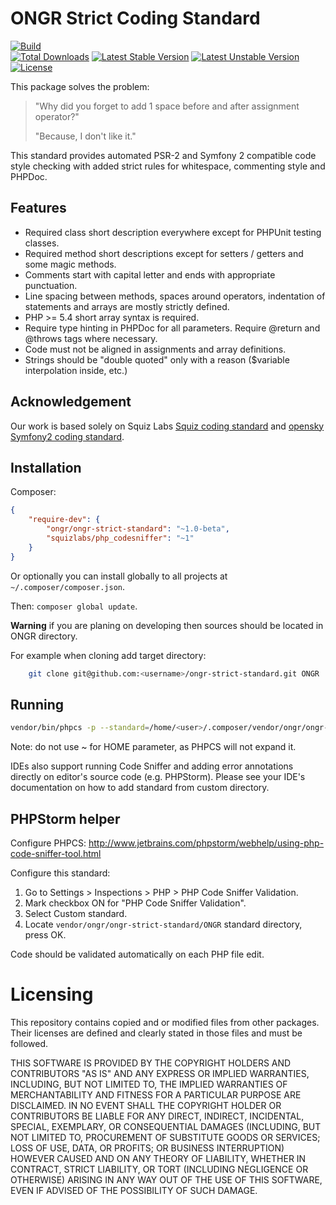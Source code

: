 # ONGR Strict Coding Standard

[![Build](https://travis-ci.org/ongr-io/ongr-strict-standard.svg?branch=master)](https://travis-ci.org/ongr-io/ongr-strict-standard)    
[![Total Downloads](https://poser.pugx.org/ongr/ongr-strict-standard/downloads.svg)](https://packagist.org/packages/ongr/ongr-strict-standard)
[![Latest Stable Version](https://poser.pugx.org/ongr/ongr-strict-standard/v/stable.svg)](https://packagist.org/packages/ongr/ongr-strict-standard)
[![Latest Unstable Version](https://poser.pugx.org/ongr/ongr-strict-standard/v/unstable.svg)](https://packagist.org/packages/ongr/ongr-strict-standard)
[![License](https://poser.pugx.org/ongr/ongr-strict-standard/license.svg)](https://packagist.org/packages/ongr/ongr-strict-standard)

This package solves the problem: 

> "Why did you forget to add 1 space before and after assignment operator?"
>
> "Because, I don't like it."

This standard provides automated PSR-2 and Symfony 2 compatible code style checking with added strict rules for whitespace, commenting style and PHPDoc.

## Features

- Required class short description everywhere except for PHPUnit testing classes.
- Required method short descriptions except for setters / getters and some magic methods.
- Comments start with capital letter and ends with appropriate punctuation.
- Line spacing between methods, spaces around operators, indentation of statements and arrays are mostly strictly defined.
- PHP >= 5.4 short array syntax is required.
- Require type hinting in PHPDoc for all parameters. Require @return and @throws tags where necessary.
- Code must not be aligned in assignments and array definitions.
- Strings should be "double quoted" only with a reason ($variable interpolation inside, etc.)

## Acknowledgement

Our work is based solely on Squiz Labs [Squiz coding standard](https://github.com/squizlabs/PHP_CodeSniffer) and [opensky Symfony2 coding standard](https://github.com/escapestudios/Symfony2-coding-standard).

## Installation

Composer:

```json
{
    "require-dev": {
        "ongr/ongr-strict-standard": "~1.0-beta",
        "squizlabs/php_codesniffer": "~1"
    }
}
```

Or optionally you can install globally to all projects at `~/.composer/composer.json`.

Then: `composer global update`.

**Warning** if you are planing on developing then sources should be located in ONGR directory.

For example when cloning add target directory:

```sh
    git clone git@github.com:<username>/ongr-strict-standard.git ONGR
```

## Running

```sh
vendor/bin/phpcs -p --standard=/home/<user>/.composer/vendor/ongr/ongr-strict-standard/ONGR --ignore=vendor/,Tests/app/,Resources/public/ ./
```

Note: do not use ~ for HOME parameter, as PHPCS will not expand it.

IDEs also support running Code Sniffer and adding error annotations directly on editor's source code (e.g. PHPStorm). Please see your IDE's documentation on how to add standard from custom directory.

## PHPStorm helper

Configure PHPCS: http://www.jetbrains.com/phpstorm/webhelp/using-php-code-sniffer-tool.html

Configure this standard:

1. Go to Settings > Inspections > PHP > PHP Code Sniffer Validation.
1. Mark checkbox ON for "PHP Code Sniffer Validation".
1. Select Custom standard.
1. Locate `vendor/ongr/ongr-strict-standard/ONGR` standard directory, press OK.

Code should be validated automatically on each PHP file edit.

# Licensing

This repository contains copied and or modified files from other packages. Their licenses are defined and clearly stated in those files and must be followed.

THIS SOFTWARE IS PROVIDED BY THE COPYRIGHT HOLDERS AND CONTRIBUTORS "AS IS" AND ANY EXPRESS OR IMPLIED WARRANTIES, INCLUDING, BUT NOT LIMITED TO, THE IMPLIED WARRANTIES OF MERCHANTABILITY AND FITNESS FOR A PARTICULAR PURPOSE ARE DISCLAIMED. IN NO EVENT SHALL THE COPYRIGHT HOLDER OR CONTRIBUTORS BE LIABLE FOR ANY DIRECT, INDIRECT, INCIDENTAL, SPECIAL, EXEMPLARY, OR CONSEQUENTIAL DAMAGES (INCLUDING, BUT NOT LIMITED TO, PROCUREMENT OF SUBSTITUTE GOODS OR SERVICES; LOSS OF USE, DATA, OR PROFITS; OR BUSINESS INTERRUPTION) HOWEVER CAUSED AND ON ANY THEORY OF LIABILITY, WHETHER IN CONTRACT, STRICT LIABILITY, OR TORT (INCLUDING NEGLIGENCE OR OTHERWISE) ARISING IN ANY WAY OUT OF THE USE OF THIS SOFTWARE, EVEN IF ADVISED OF THE POSSIBILITY OF SUCH DAMAGE.
